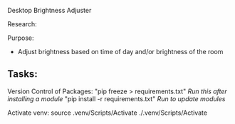 Desktop Brightness Adjuster

Research:


Purpose: 
- Adjust brightness based on time of day and/or brightness of the room


Tasks:
- 


Version Control of Packages:
"pip freeze > requirements.txt" *Run this after installing a module*
"pip install -r requirements.txt" *Run to update modules*


Activate venv:
source .venv/Scripts/Activate
./.venv/Scripts/Activate
